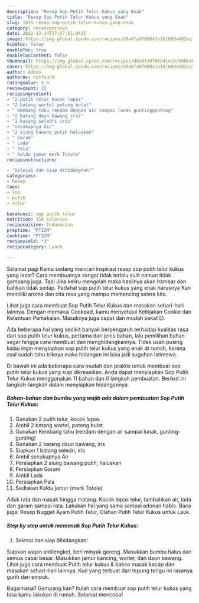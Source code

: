 ```yaml
---
description: "Resep Sop Putih Telur Kukus yang Enak"
title: "Resep Sop Putih Telur Kukus yang Enak"
slug: 1015-resep-sop-putih-telur-kukus-yang-enak
category: Uncategorized
date: 2022-12-14T17:57:51.043Z
image: https://img-global.cpcdn.com/recipes/d0a0fa9f00841e16/680x482cq70/sop-putih-telur-kukus-foto-resep-utama.jpg
hideToc: false
enableToc: true
enableTocContent: false
thumbnail: https://img-global.cpcdn.com/recipes/d0a0fa9f00841e16/680x482cq70/sop-putih-telur-kukus-foto-resep-utama.jpg
cover: https://img-global.cpcdn.com/recipes/d0a0fa9f00841e16/680x482cq70/sop-putih-telur-kukus-foto-resep-utama.jpg
author: Admin
authorAv: notfound
ratingvalue: 4.9
reviewcount: 22
recipeingredient:
- "2 putih telur kocok lepas"
- "2 batang wortel potong bulat"
- " Kembang tahu rendam dengan air sampai lunak guntinggunting"
- "2 batang daun bawang iris"
- "1 batang seledri iris"
- "secukupnya Air"
- "2 siung bawang putih haluskan"
- " Garam"
- " Lada"
- " Pala"
- " Kaldu jamur merk Totole"
recipeinstructions:

- "Selesai dan siap dihidangkan!"
categories:
- Resep
tags:
- sop
- putih
- telur

katakunci: sop putih telur 
nutrition: 116 calories
recipecuisine: Indonesian
preptime: "PT23M"
cooktime: "PT32M"
recipeyield: "3"
recipecategory: Lunch

---
```



Selamat pagi Kamu sedang mencari inspirasi resep sop putih telur kukus yang lezat? Cara membuatnya sangat tidak terlalu sulit namun tidak gampang juga. Tapi Jika keliru mengolah maka hasilnya akan hambar dan bahkan tidak sedap. Padahal sop putih telur kukus yang enak harusnya Kan memiliki aroma dan cita rasa yang mampu memancing selera kita.


Lihat juga cara membuat Sop Putih Telur Kukus dan masakan sehari-hari lainnya. Dengan memakai Cookpad, kamu menyetujui Kebijakan Cookie dan Ketentuan Pemakaian. Masaknya juga cepat dan mudah sekali😉.

Ada beberapa hal yang sedikit banyak berpengaruh terhadap kualitas rasa dari sop putih telur kukus, pertama dari jenis bahan, lalu pemilihan bahan segar hingga cara membuat dan menghidangkannya. Tidak usah pusing kalau ingin menyiapkan sop putih telur kukus yang enak di rumah, karena asal sudah tahu triknya maka hidangan ini bisa jadi suguhan istimewa.


Di bawah ini ada beberapa cara mudah dan praktis untuk membuat sop putih telur kukus yang siap dikreasikan. Anda dapat menyiapkan Sop Putih Telur Kukus menggunakan 11 bahan dan 0 langkah pembuatan. Berikut ini langkah-langkah dalam menyiapkan hidangannya.

<!--inarticleads1-->

##### Bahan-bahan dan bumbu yang wajib ada dalam pembuatan Sop Putih Telur Kukus:

1. Gunakan 2 putih telur, kocok lepas
1. Ambil 2 batang wortel, potong bulat
1. Gunakan  Kembang tahu (rendam dengan air sampai lunak, gunting-gunting)
1. Gunakan 2 batang daun bawang, iris
1. Siapkan 1 batang seledri, iris
1. Ambil secukupnya Air
1. Persiapkan 2 siung bawang putih, haluskan
1. Persiapkan  Garam
1. Ambil  Lada
1. Persiapkan  Pala
1. Sediakan  Kaldu jamur (merk Totole)


Aduk rata dan masak hingga matang. Kocok lepas telur, tambahkan air, lada dan garam sampai rata. Lakukan hal yang sama sampai adonan habis. Baca juga: Resep Nugget Ayam Putih Telur, Olahan Putih Telur Kukus untuk Lauk. 

<!--inarticleads2-->

##### Step by step untuk memasak Sop Putih Telur Kukus:


1. Selesai dan siap dihidangkan!

Siapkan wajan antilengket, beri minyak goreng. Masukkan bumbu halus dan semua cabai besar. Masukkan jamur kancing, wortel, dan daun bawang. Lihat juga cara membuat Putih telur kukus &amp; bakso masak kecap dan masakan sehari-hari lainnya. Kue yang terbuat dari tepung terigu ini rasanya gurih dan empuk. 

Bagaimana? Gampang kan? Itulah cara membuat sop putih telur kukus yang bisa kamu lakukan di rumah. Selamat mencoba!
